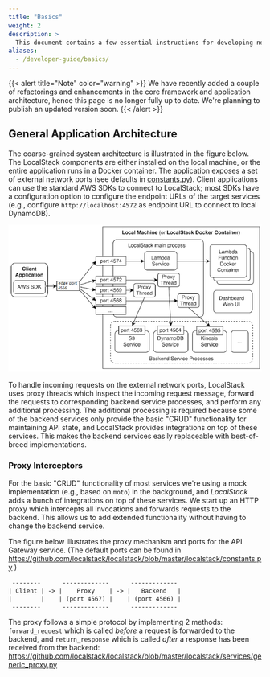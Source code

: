 ```yaml
---
title: "Basics"
weight: 2
description: >
  This document contains a few essential instructions for developing new features and bug fixes for *LocalStack*.
aliases:
  - /developer-guide/basics/
---
```


{{< alert title="Note" color="warning" >}}
We have recently added a couple of refactorings and enhancements in the core framework and application architecture, hence this page is no longer fully up to date. We're planning to publish an updated version soon.
{{< /alert >}}

## General Application Architecture

The coarse-grained system architecture is illustrated in the figure below. The LocalStack components are
either installed on the local machine, or the entire application runs in a Docker container. The application
exposes a set of external network ports (see defaults in
[constants.py](https://github.com/localstack/localstack/blob/master/localstack/constants.py)).
Client applications can use the standard AWS SDKs to connect to LocalStack; most SDKs have a configuration
option to configure the endpoint URLs of the target services (e.g., configure `http://localhost:4572`
as endpoint URL to connect to local DynamoDB).

![architecture](architecture.png)

To handle incoming requests on the external network ports, LocalStack uses proxy threads which inspect
the incoming request message, forward the requests to corresponding backend service processes, and
perform any additional processing. The additional processing is required because some of the backend
services only provide the basic "CRUD" functionality for maintaining API state, and LocalStack
provides integrations on top of these services. This makes the backend services easily replaceable
with best-of-breed implementations.


### Proxy Interceptors

For the basic "CRUD" functionality of most services we're using a mock implementation (e.g., based on `moto`) in the background, and *LocalStack* adds a bunch of integrations on top of these services. We start up an HTTP proxy which intercepts all invocations and forwards requests to the backend. This allows us to add extended functionality without having to change the backend service.

The figure below illustrates the proxy mechanism and ports for the API Gateway service. (The default ports can be found in https://github.com/localstack/localstack/blob/master/localstack/constants.py )

```plaintext
 --------      -------------      -------------
| Client | -> |    Proxy    | -> |   Backend   |
|        |    | (port 4567) |    | (port 4566) |
 --------      -------------      -------------
```

The proxy follows a simple protocol by implementing 2 methods: `forward_request` which is called *before* a request is forwarded to the backend, and `return_response` which is called *after* a response has been received from the backend: https://github.com/localstack/localstack/blob/master/localstack/services/generic_proxy.py
